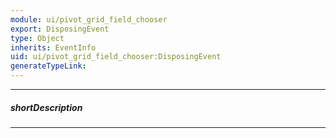 ```yaml
---
module: ui/pivot_grid_field_chooser
export: DisposingEvent
type: Object
inherits: EventInfo
uid: ui/pivot_grid_field_chooser:DisposingEvent
generateTypeLink: 
---
```

---
##### shortDescription
<!-- Description goes here -->

---
<!-- Description goes here -->